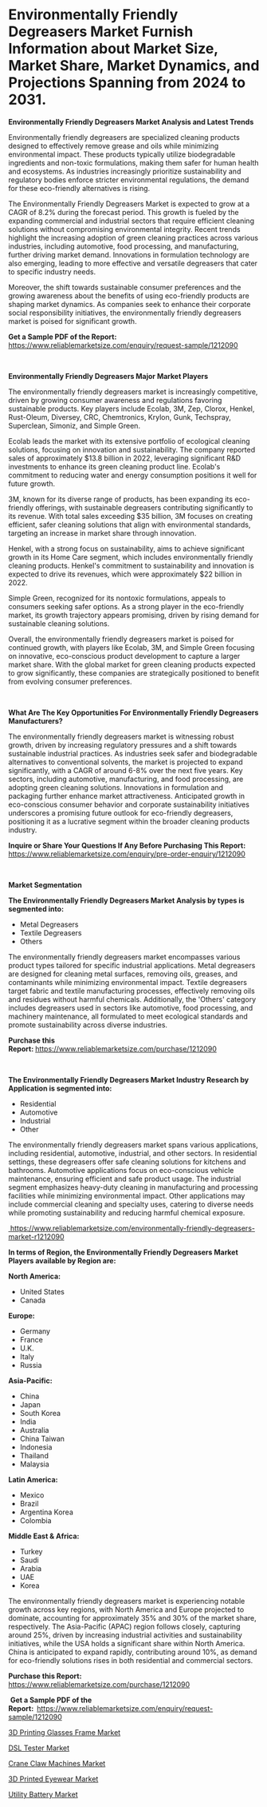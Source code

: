 <p><h1>Environmentally Friendly Degreasers Market Furnish Information about Market Size, Market Share, Market Dynamics, and Projections Spanning from 2024 to 2031.</h1></p><p><strong>Environmentally Friendly Degreasers Market Analysis and Latest Trends</strong></p>
<p><p>Environmentally friendly degreasers are specialized cleaning products designed to effectively remove grease and oils while minimizing environmental impact. These products typically utilize biodegradable ingredients and non-toxic formulations, making them safer for human health and ecosystems. As industries increasingly prioritize sustainability and regulatory bodies enforce stricter environmental regulations, the demand for these eco-friendly alternatives is rising.</p><p>The Environmentally Friendly Degreasers Market is expected to grow at a CAGR of 8.2% during the forecast period. This growth is fueled by the expanding commercial and industrial sectors that require efficient cleaning solutions without compromising environmental integrity. Recent trends highlight the increasing adoption of green cleaning practices across various industries, including automotive, food processing, and manufacturing, further driving market demand. Innovations in formulation technology are also emerging, leading to more effective and versatile degreasers that cater to specific industry needs.</p><p>Moreover, the shift towards sustainable consumer preferences and the growing awareness about the benefits of using eco-friendly products are shaping market dynamics. As companies seek to enhance their corporate social responsibility initiatives, the environmentally friendly degreasers market is poised for significant growth.</p></p>
<p><strong>Get a Sample PDF of the Report:&nbsp;</strong> <a href="https://www.reliablemarketsize.com/enquiry/request-sample/1212090?utm_campaign=1133&utm_medium=2&utm_source=Github&utm_content=ia&utm_term=17122024&utm_id=environmentally-friendly-degreasers">https://www.reliablemarketsize.com/enquiry/request-sample/1212090</a></p>
<p>&nbsp;</p>
<p><strong>Environmentally Friendly Degreasers Major Market Players</strong></p>
<p><p>The environmentally friendly degreasers market is increasingly competitive, driven by growing consumer awareness and regulations favoring sustainable products. Key players include Ecolab, 3M, Zep, Clorox, Henkel, Rust-Oleum, Diversey, CRC, Chemtronics, Krylon, Gunk, Techspray, Superclean, Simoniz, and Simple Green.</p><p>Ecolab leads the market with its extensive portfolio of ecological cleaning solutions, focusing on innovation and sustainability. The company reported sales of approximately $13.8 billion in 2022, leveraging significant R&D investments to enhance its green cleaning product line. Ecolab's commitment to reducing water and energy consumption positions it well for future growth.</p><p>3M, known for its diverse range of products, has been expanding its eco-friendly offerings, with sustainable degreasers contributing significantly to its revenue. With total sales exceeding $35 billion, 3M focuses on creating efficient, safer cleaning solutions that align with environmental standards, targeting an increase in market share through innovation.</p><p>Henkel, with a strong focus on sustainability, aims to achieve significant growth in its Home Care segment, which includes environmentally friendly cleaning products. Henkel's commitment to sustainability and innovation is expected to drive its revenues, which were approximately $22 billion in 2022.</p><p>Simple Green, recognized for its nontoxic formulations, appeals to consumers seeking safer options. As a strong player in the eco-friendly market, its growth trajectory appears promising, driven by rising demand for sustainable cleaning solutions.</p><p>Overall, the environmentally friendly degreasers market is poised for continued growth, with players like Ecolab, 3M, and Simple Green focusing on innovative, eco-conscious product development to capture a larger market share. With the global market for green cleaning products expected to grow significantly, these companies are strategically positioned to benefit from evolving consumer preferences.</p></p>
<p>&nbsp;</p>
<p><strong>What Are The Key Opportunities For Environmentally Friendly Degreasers Manufacturers?</strong></p>
<p><p>The environmentally friendly degreasers market is witnessing robust growth, driven by increasing regulatory pressures and a shift towards sustainable industrial practices. As industries seek safer and biodegradable alternatives to conventional solvents, the market is projected to expand significantly, with a CAGR of around 6-8% over the next five years. Key sectors, including automotive, manufacturing, and food processing, are adopting green cleaning solutions. Innovations in formulation and packaging further enhance market attractiveness. Anticipated growth in eco-conscious consumer behavior and corporate sustainability initiatives underscores a promising future outlook for eco-friendly degreasers, positioning it as a lucrative segment within the broader cleaning products industry.</p></p>
<p><strong>Inquire or Share Your Questions If Any Before Purchasing This Report:</strong> <a href="https://www.reliablemarketsize.com/enquiry/pre-order-enquiry/1212090?utm_campaign=1133&utm_medium=2&utm_source=Github&utm_content=ia&utm_term=17122024&utm_id=environmentally-friendly-degreasers">https://www.reliablemarketsize.com/enquiry/pre-order-enquiry/1212090</a></p>
<p>&nbsp;</p>
<p><strong>Market Segmentation</strong></p>
<p><strong>The Environmentally Friendly Degreasers Market Analysis by types is segmented into:</strong></p>
<p><ul><li>Metal Degreasers</li><li>Textile Degreasers</li><li>Others</li></ul></p>
<p><p>The environmentally friendly degreasers market encompasses various product types tailored for specific industrial applications. Metal degreasers are designed for cleaning metal surfaces, removing oils, greases, and contaminants while minimizing environmental impact. Textile degreasers target fabric and textile manufacturing processes, effectively removing oils and residues without harmful chemicals. Additionally, the 'Others' category includes degreasers used in sectors like automotive, food processing, and machinery maintenance, all formulated to meet ecological standards and promote sustainability across diverse industries.</p></p>
<p><strong>Purchase this Report:&nbsp;</strong><a href="https://www.reliablemarketsize.com/purchase/1212090?utm_campaign=1133&utm_medium=2&utm_source=Github&utm_content=ia&utm_term=17122024&utm_id=environmentally-friendly-degreasers">https://www.reliablemarketsize.com/purchase/1212090</a></p>
<p>&nbsp;</p>
<p><strong>The Environmentally Friendly Degreasers Market Industry Research by Application is segmented into:</strong></p>
<p><ul><li>Residential</li><li>Automotive</li><li>Industrial</li><li>Other</li></ul></p>
<p><p>The environmentally friendly degreasers market spans various applications, including residential, automotive, industrial, and other sectors. In residential settings, these degreasers offer safe cleaning solutions for kitchens and bathrooms. Automotive applications focus on eco-conscious vehicle maintenance, ensuring efficient and safe product usage. The industrial segment emphasizes heavy-duty cleaning in manufacturing and processing facilities while minimizing environmental impact. Other applications may include commercial cleaning and specialty uses, catering to diverse needs while promoting sustainability and reducing harmful chemical exposure.</p></p>
<p><a href="https://www.reliablemarketsize.com/environmentally-friendly-degreasers-market-r1212090?utm_campaign=1133&utm_medium=2&utm_source=Github&utm_content=ia&utm_term=17122024&utm_id=environmentally-friendly-degreasers">&nbsp;https://www.reliablemarketsize.com/environmentally-friendly-degreasers-market-r1212090</a></p>
<p><strong>In terms of Region, the Environmentally Friendly Degreasers Market Players available by Region are:</strong></p>
<p>
    <p> <strong> North America: </strong>
        <ul>
            <li>United States</li>
            <li>Canada</li>
        </ul>
        </p> 
    <p> <strong> Europe: </strong>
        <ul>
            <li>Germany</li>
            <li>France</li>
            <li>U.K.</li>
            <li>Italy</li>
            <li>Russia</li>
        </ul>
        </p> 
    <p> <strong> Asia-Pacific: </strong>
        <ul>
            <li>China</li>
            <li>Japan</li>
            <li>South Korea</li>
            <li>India</li>
            <li>Australia</li>
            <li>China Taiwan</li>
            <li>Indonesia</li>
            <li>Thailand</li>
            <li>Malaysia</li>
        </ul>
        </p> 
    <p> <strong> Latin America: </strong>
        <ul>
            <li>Mexico</li>
            <li>Brazil</li>
            <li>Argentina Korea</li>
            <li>Colombia</li>
        </ul>
        </p> 
    <p> <strong> Middle East & Africa: </strong>
        <ul>
            <li>Turkey</li>
            <li>Saudi</li>
            <li>Arabia</li>
            <li>UAE</li>
            <li>Korea</li>
        </ul>
    </p>
    </p>
<p><p>The environmentally friendly degreasers market is experiencing notable growth across key regions, with North America and Europe projected to dominate, accounting for approximately 35% and 30% of the market share, respectively. The Asia-Pacific (APAC) region follows closely, capturing around 25%, driven by increasing industrial activities and sustainability initiatives, while the USA holds a significant share within North America. China is anticipated to expand rapidly, contributing around 10%, as demand for eco-friendly solutions rises in both residential and commercial sectors.</p></p>
<p><strong>Purchase this Report: </strong><a href="https://www.reliablemarketsize.com/purchase/1212090?utm_campaign=1133&utm_medium=2&utm_source=Github&utm_content=ia&utm_term=17122024&utm_id=environmentally-friendly-degreasers">https://www.reliablemarketsize.com/purchase/1212090</a></p>
<p>&nbsp;<strong>Get a Sample PDF of the Report:&nbsp;&nbsp;</strong><a href="https://www.reliablemarketsize.com/enquiry/request-sample/1212090?utm_campaign=1133&utm_medium=2&utm_source=Github&utm_content=ia&utm_term=17122024&utm_id=environmentally-friendly-degreasers">https://www.reliablemarketsize.com/enquiry/request-sample/1212090</a></p>
<p><strong></strong></p>
<p><p><a href="https://www.linkedin.com/pulse/global-3d-printing-glasses-frame-market-comprehensive-analysis-rypre?utm_campaign=1133&utm_medium=2&utm_source=Github&utm_content=ia&utm_term=17122024&utm_id=environmentally-friendly-degreasers">3D Printing Glasses Frame Market</a></p><p><a href="https://www.linkedin.com/pulse/detailed-market-research-dsl-tester-analysis-cagr-128-impact-e5yse?utm_campaign=1133&utm_medium=2&utm_source=Github&utm_content=ia&utm_term=17122024&utm_id=environmentally-friendly-degreasers">DSL Tester Market</a></p><p><a href="https://www.linkedin.com/pulse/dynamics-revenue-generation-crane-claw-machines-market-cagr-vzrbf?utm_campaign=1133&utm_medium=2&utm_source=Github&utm_content=ia&utm_term=17122024&utm_id=environmentally-friendly-degreasers">Crane Claw Machines Market</a></p><p><a href="https://www.linkedin.com/pulse/growth-forecast-3d-printed-eyewear-market-competitive-landscape-utsle?utm_campaign=1133&utm_medium=2&utm_source=Github&utm_content=ia&utm_term=17122024&utm_id=environmentally-friendly-degreasers">3D Printed Eyewear Market</a></p><p><a href="https://www.linkedin.com/pulse/driving-forces-global-utility-battery-market-trends-applications-d2yqc?utm_campaign=1133&utm_medium=2&utm_source=Github&utm_content=ia&utm_term=17122024&utm_id=environmentally-friendly-degreasers">Utility Battery Market</a></p></p>